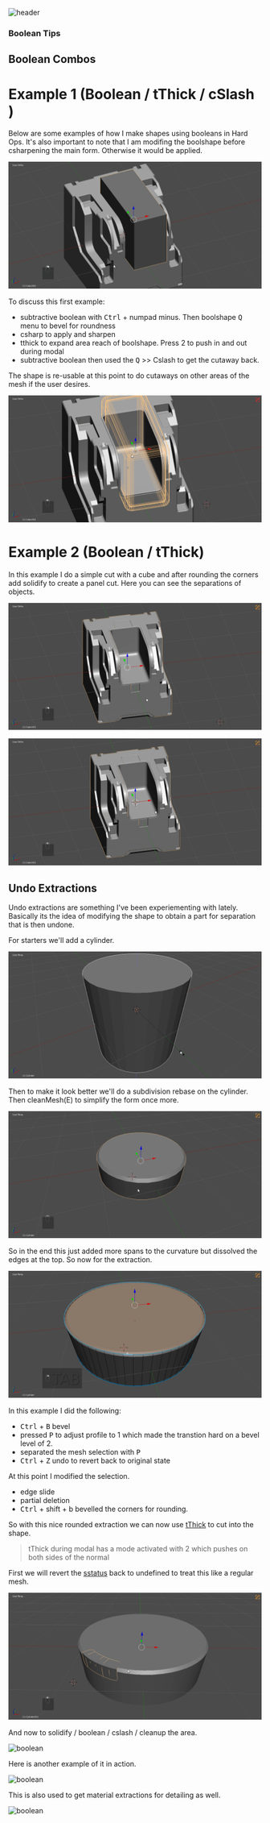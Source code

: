 ![header](img/banner.gif)

### Boolean Tips

## Boolean Combos

# Example 1 (Boolean / tThick / cSlash )

Below are some examples of how I make shapes using booleans in Hard Ops. It's also important to note that I am modifing the boolshape before csharpening the main form. Otherwise it would be applied.

![boolean](img/bool2/b1.gif)

To discuss this first example:

- subtractive boolean with <kbd>Ctrl</kbd> + numpad minus. Then boolshape <kbd>Q</kbd> menu to bevel for roundness
- csharp to apply and sharpen
- tthick to expand area reach of boolshape. Press 2 to push in and out during modal
- subtractive boolean then used the <kbd>Q</kbd> >> Cslash to get the cutaway back.

The shape is re-usable at this point to do cutaways on other areas of the mesh if the user desires.

![boolean](img/bool2/b2.gif)

# Example 2 (Boolean / tThick)

In this example I do a simple cut with a cube and after rounding the corners add solidify to create a panel cut. Here you can see the separations of objects.

![boolean](img/bool2/b3.gif)

![boolean](img/bool2/b4.gif)

## Undo Extractions

Undo extractions are something I've been experiementing with lately. Basically its the idea of modifying the shape to obtain a part for separation that is then undone.

For starters we'll add a cylinder.

![boolean](img/bool2/b5.gif)

Then to make it look better we'll do a subdivision rebase on the cylinder. Then cleanMesh(E) to simplify the form once more.

![boolean](img/bool2/b6.gif)

So in the end this just added more spans to the curvature but dissolved the edges at the top. So now for the extraction.

![boolean](img/bool2/b7.gif)

In this example I did the following:
- <kbd>Ctrl</kbd> + <kbd>B</kbd> bevel
- pressed <kbd>P</kbd> to adjust profile to 1 which made the transtion hard on a bevel level of 2.
- separated the mesh selection with <kbd>P</kbd>
- <kbd>Ctrl</kbd> + <kbd>Z</kbd> undo to revert back to original state

At this point I modified the selection.
- edge slide
- partial deletion
- <kbd>Ctrl</kbd> + shift + b bevelled the corners for rounding.

So with this nice rounded extraction we can now use [tThick](tthick.md) to cut into the shape.

> tThick during modal has a mode activated with 2 which pushes on both sides of the normal

First we will revert the [sstatus](sstatus.md) back to undefined to treat this like a regular mesh.

![boolean](img/bool2/b8.gif)

And now to solidify / boolean / cslash / cleanup the area.

![boolean](img/bool2/b9.gif)

Here is another example of it in action.

![boolean](img/bool2/b10.gif)

This is also used to get material extractions for detailing as well.

![boolean](img/bool2/b11.gif)
